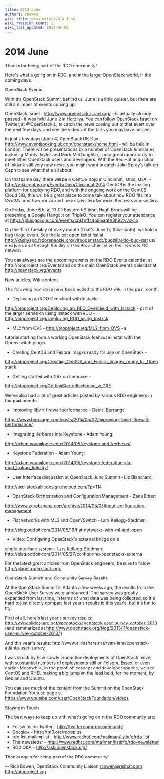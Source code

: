 ```yaml
---
title: 2014 June
authors: rbowen
wiki_title: Newsletter/2014 June
wiki_revision_count: 1
wiki_last_updated: 2014-06-03
---
```


# 2014 June

Thanks for being part of the RDO community!

Here's what's going on in RDO, and in the larger OpenStack world, in the coming days.

OpenStack Events

With the OpenStack Summit behind us, June is a little quieter, but there are still a number of events coming up.

OpenStack Israel - <http://www.openstack-israel.org/> - is actually already passed - it was held June 2 in Herzliya. You can follow OpenStack Israel on Twitter, at @OpenStackIL, to catch the news coming out of that event over the next few days, and see the videos of the talks you may have missed.

In just a few days (June 4) OpenStack UK Day - <http://www.eventbooking.uk.com/openstack/home.html> - will be held in London. There will be presentations by a number of OpenStack luminaries, including Monty Taylor and Mark McCloughlin, and a great opportunity to meet other OpenStack users and developers. With the Red Hat acquisition of Inktank still very new news, you might want to catch John Spray's talk on Ceph to see what that's all about.

On that same day, there will be a CentOS dojo in Cincinnati, Ohio, USA. - <http://wiki.centos.org/Events/Dojo/Cincinnati2014> CentOS is the leading platform for deploying RDO, and with the ongoing work on the CentOS Cloud SIG, this will be a great place to come talk about how RDO fits into CentOS, and how we can achieve closer ties between the two communities.

On Friday, June 6th, at 13:00 Eastern US time, Hugh Brock will be presenting a Google Hangout on TripleO. You can register your attendance at <https://plus.google.com/events/cp6fpffs4a9maqfn3h92tvvck1o>

On the third Tuesday of every month (That's June 17, this month), we hold a bug triage event. See the latest open ticket list at <http://kashyapc.fedorapeople.org/virt/openstack/bugzilla/rdo-bug-stat> us/ and join us all through the day on the #rdo channel on the Freenote IRC network.

You can always see the upcoming events on the RDO Events calendar, at <http://rdoproject.org/Events> and on the main OpenStack events calendar at <http://openstack.org/events>

New articles, Wiki content

The following new docs have been added to the RDO wiki in the past month:

*   Deploying an RDO Overcloud with Instack -

<http://rdoproject.org/Deploying_an_RDO_Overcloud_with_Instack> - part of the larger series on using Instack with RDO - <http://rdoproject.org/Deploying_RDO_using_Instack>

*   ML2 from OVS - <http://rdoproject.org/ML2_from_OVS> - a

tutorial starting from a working OpenStack Icehouse install with the Openvswitch plugin.

*   Creating CentOS and Fedora images ready for use on OpenStack -

<http://rdoproject.org/Creating_CentOS_and_Fedora_images_ready_for_Openstack>

*   Getting started with GRE on Icehouse -

<http://rdoproject.org/GettingStartedIcehouse_w_GRE>

We've also had a lot of great articles posted by various RDO engineers in the past month:

*   Improving libvirt firewall performance - Daniel Berrange:

<https://www.berrange.com/posts/2014/05/02/improving-libvirt-firewall-performance/>

*   Integrating Kerberos into Keystone - Adam Young:

<http://adam.younglogic.com/2014/05/keystone-and-kerberos/>

*   Keystone Federation - Adam Young:

<http://adam.younglogic.com/2014/05/keystone-federation-via-mod_lookup_identity/>

*   User Interface discussion at OpenStack Juno Summit - Liz Blanchard:

<http://uxd-stackabledesign.rhcloud.com/?p=114>

*   OpenStack Orchestration and Configuration Management - Zane Bitter:

<http://www.zerobanana.com/archive/2014/05/08#heat-configuration-management>

*   Flat networks with ML2 and OpenVSwitch - Lars Kellogg-Stedman:

<http://blog.oddbit.com/2014/05/19/flat-networks-with-ml-and-open>

*   Video: Configuring OpenStack's external bridge on a

single-interface system - Lars Kellogg-Stedman: <http://blog.oddbit.com/2014/05/27/configuring-openstacks-externa>

For the latest great articles from OpenStack engineers, be sure to follow <http://planet.openstack.org/>

OpenStack Summit and Community Survey Results

At the OpenStack Summit in Atlanta a few weeks ago, the results from the OpenStack User Survey were announced. The survey was greatly expanded from last time, in terms of what data was being collected, so it's hard to just directly compare last year's results to this year's, but it's fun to try.

First of all, here's last year's survey results: <http://www.slideshare.net/openstack/openstack-user-survey-october-2013> (and summarized at <http://www.openstack.org/blog/2013/11/openstack-user-survey-october-2013/> )

And this year's results: <http://www.slideshare.net/ryan-lane/openstack-atlanta-user-survey>

I was struck by how slowly production deployments of OpenStack move, with substantial numbers of deployments still on Folsom, Essex, or even earlier. Meanwhile, in the proof-of-concept and developer spaces, we see CentOS and RHEL making a big jump on the lead held, for the moment, by Debian and Ubuntu.

You can see much of the content from the Summit on the OpenStack Foundation Youtube page at <https://www.youtube.com/user/OpenStackFoundation/videos>

Staying in Touch

The best ways to keep up with what's going on in the RDO community are:

*   Follow us on Twitter - <http://twitter.com/rdocommunity>
*   Google+ - <http://tm3.org/rdogplus>
*   rdo-list mailing list - <http://www.redhat.com/mailman/listinfo/rdo-list>
*   This newsletter - <http://www.redhat.com/mailman/listinfo/rdo-newsletter>
*   RDO Q&A - <http://ask.openstack.org/>

Thanks again for being part of the RDO community!

-- Rich Bowen, OpenStack Community Liaison rbowen@redhat.com <http://rdoproject.org>
